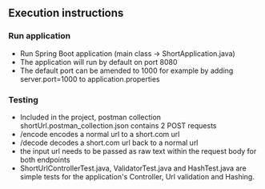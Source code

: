 ## Execution instructions

### Run application
* Run Spring Boot application (main class -> ShortApplication.java)
* The application will run by default on port 8080
* The default port can be amended to 1000 for example by adding server.port=1000 to application.properties

### Testing
* Included in the project, postman collection shortUrl.postman_collection.json contains 2 POST requests 
* /encode encodes a normal url to a short.com url
* /decode decodes a short.com url back to a normal url 
* the input url needs to be passed as raw text within the request body for both endpoints
* ShortUrlControllerTest.java, ValidatorTest.java and HashTest.java are simple tests for the application's Controller, Url validation and Hashing.